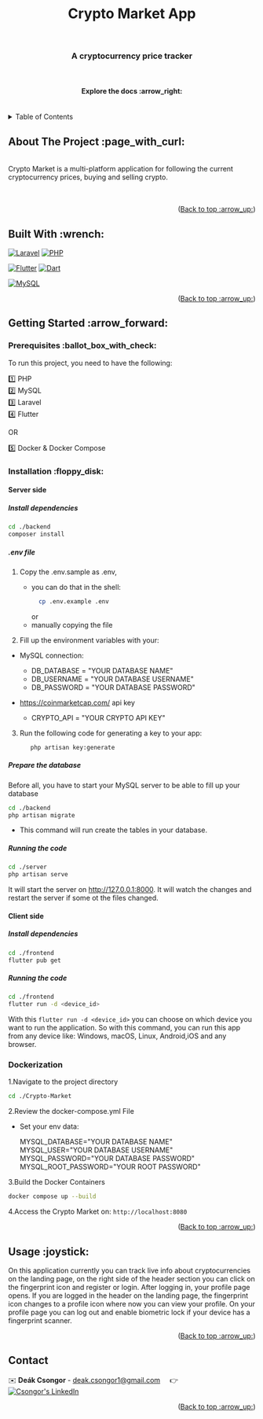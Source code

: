 <div id="readme-top"></div>
<h1 align="center"> Crypto Market App  </h1>
  <br>
<h3 align="center">A cryptocurrency price tracker  </h3>
<br>
    <h4 align="center" href="https://github.com/CsongorD/Crypto-Market"><strong>Explore the docs :arrow_right:	</strong></h4>
    <br />

<details>
  <summary>Table of Contents</summary>
  <ol>
    <li>
      <a href="#about-the-project">About The Project</a>
      <ul>
        <li><a href="#built-with">Built With</a></li>
      </ul>
    </li>
    <li>
      <a href="#getting-started">Getting Started</a>
      <ul>
        <li><a href="#prerequisites">Prerequisites</a></li>
        <li><a href="#installation">Installation</a></li>
        <li><a href="#dockerization">Dockerization</a></li>
      </ul>
    </li>
    <li><a href="#usage">Usage</a></li>
    <li><a href="#contact">Contact</a></li>
  </ol>
</details>

<div id="about-the-project"></div>
<h2>About The Project :page_with_curl:</h2>
<br />
Crypto Market is a multi-platform application for following the current cryptocurrency prices, buying and selling crypto.
<br />
<br />

<br />
<p align="right">(<a href="#readme-top">Back to top :arrow_up:</a>)</p>

<div id="built-with"></div>
<h2> Built With :wrench:</h2>

[![Laravel][Laravel.img]][Laravel-url] [![PHP][PHP.img]][PHP-url]
<br/>

[![Flutter][Flutter.img]][Flutter-url] [![Dart][Dart.img]][Dart-url]
<br>

[![MySQL][MySQL.img]][MySQL-url]

<p align="right">(<a href="#readme-top">Back to top :arrow_up:</a>)</p>

<div id="getting-started"></div>
<h2> Getting Started :arrow_forward:</h2>

<div id="prerequisites"></div>
<h3> Prerequisites :ballot_box_with_check:</h3>

To run this project, you need to have the following:

:one: PHP <br>
:two: MySQL <br>
:three: Laravel <br>
:four: Flutter <br>

OR

:five: Docker & Docker Compose <br>

<div id="installation"></div>
<h3> Installation :floppy_disk:</h3>

<h4> Server side</h4>

<h5> Install dependencies</h5>

```bash
cd ./backend
composer install
```

<h5> .env file</h5>

1. Copy the .env.sample as .env,

   - you can do that in the shell:
     ```bash
       cp .env.example .env
     ```
     or
   - manually copying the file

2. Fill up the environment variables with your:

- MySQL connection:

  - DB_DATABASE = "YOUR DATABASE NAME"
  - DB_USERNAME = "YOUR DATABASE USERNAME"
  - DB_PASSWORD = "YOUR DATABASE PASSWORD"

- https://coinmarketcap.com/ api key
  - CRYPTO_API = "YOUR CRYPTO API KEY"

3. Run the following code for generating a key to your app:
   ```bash
      php artisan key:generate
   ```

<h5> Prepare the database</h5>

Before all, you have to start your MySQL server to be able to fill up your database

```bash
cd ./backend
php artisan migrate
```

- This command will run create the tables in your database.

<h5> Running the code</h5>

```bash
cd ./server
php artisan serve
```

It will start the server on http://127.0.0.1:8000. It will watch the changes and restart the server if some ot the files
changed.

<h4> Client side</h4>

<h5> Install dependencies</h5>

```bash
cd ./frontend
flutter pub get
```

<h5> Running the code</h5>

```bash
cd ./frontend
flutter run -d <device_id>
```

With this `flutter run -d <device_id>` you can choose on which device you want to run the application.
So with this command, you can run this app from any device like: Windows, macOS, Linux, Android,iOS and any browser.

<div id="dockerization"></div>
<h3>Dockerization</h3>

1.Navigate to the project directory

```bash
cd ./Crypto-Market
```

2.Review the docker-compose.yml File

  - Set your env data:

    MYSQL_DATABASE="YOUR DATABASE NAME"<br>
    MYSQL_USER="YOUR DATABASE USERNAME"<br>
    MYSQL_PASSWORD="YOUR DATABASE PASSWORD"<br>
    MYSQL_ROOT_PASSWORD="YOUR ROOT PASSWORD"<br>


3.Build the Docker Containers

```bash
docker compose up --build
```

4.Access the Crypto Market on: `http://localhost:8080`

<p align="right">(<a href="#readme-top">Back to top :arrow_up:</a>)</p>

<div id="usage"></div>
<h2> Usage :joystick:</h2>

On this application currently you can track live info about cryptocurrencies on the landing page,
on the right side of the header section you can click on the fingerprint icon and register or login.
After logging in, your profile page opens.
If you are logged in the header on the landing page,
the fingerprint icon changes to a profile icon where now you can view your profile.
On your profile page you can log out and enable biometric lock if your device has a fingerprint scanner.

<p align="right">(<a href="#readme-top">Back to top :arrow_up:</a>)</p>

<div id="contact"></div>
<h2> Contact</h2>

:envelope: **Deák Csongor** - deak.csongor1@gmail.com &nbsp;&nbsp;&nbsp; :point_right:
&nbsp;&nbsp;&nbsp;
[![Csongor's LinkedIn][linkedin-shield]][LinkedIn - Csongor]

<p align="right">(<a href="#readme-top">Back to top :arrow_up:</a>)</p>

[linkedin-url]: https://linkedin.com/in/linkedin_username
[LinkedIn - Csongor]: https://www.linkedin.com/in/csongor-deak/
[linkedin-shield]: https://img.shields.io/badge/-LinkedIn-black.svg?style=for-the-badge&logo=linkedin&colorB=555
[Laravel.img]: https://img.shields.io/badge/Laravel-white?style=for-the-badge&logo=Laravel
[Laravel-url]: https://laravel.com/
[Flutter.img]: https://img.shields.io/badge/Flutter-white?style=for-the-badge&logo=Flutter&logoColor=%2302569B
[Flutter-url]: https://flutter.dev/
[MySQL.img]: https://img.shields.io/badge/Mysql-white?style=for-the-badge&logo=Mysql&logoColor=%234479A1
[MySQL-url]: https://www.mysql.com/
[Dart.img]: https://img.shields.io/badge/Dart-white?style=for-the-badge&logo=Dart&logoColor=%230175C2
[Dart-url]: https://dart.dev/
[PHP.img]: https://img.shields.io/badge/PHP-white?style=for-the-badge&logo=PHP&logoColor=%23777BB4
[PHP-url]: https://www.php.net/
